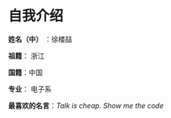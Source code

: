 # 自我介绍

**姓名（中）** ：徐楼喆

**祖籍**： 浙江

**国籍**：中国 

**专业**： 电子系

**最喜欢的名言**：*Talk is cheap. Show me the code*



